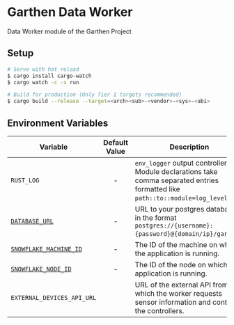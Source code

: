 # Garthen Data Worker

Data Worker module of the Garthen Project

## Setup

```bash
# Serve with hot reload
$ cargo install cargo-watch
$ cargo watch -c -x run

# Build for production (Only Tier 1 targets recommended)
$ cargo build --release --target=<arch><sub>-<vendor>-<sys>-<abi>
```

## Environment Variables

[`DATABASE_URL`]: ../libs/db/README.md#environment-variables
[`SNOWFLAKE_MACHINE_ID`]: ../libs/snowflake-generator/README.md#environment-variables
[`SNOWFLAKE_NODE_ID`]: ../libs/snowflake-generator/README.md#environment-variables

| Variable                   | Default Value | Description                                                                                                                   |
|----------------------------|:-------------:|-------------------------------------------------------------------------------------------------------------------------------|
| `RUST_LOG`                 |       -       | `env_logger` output controller. Module declarations take comma separated entries formatted like `path::to::module=log_level`. |
| [`DATABASE_URL`]           |       -       | URL to your postgres database in the format `postgres://{username}:{password}@{domain/ip}/garthen`.                           |
| [`SNOWFLAKE_MACHINE_ID`]   |       -       | The ID of the machine on which the application is running.                                                                    |
| [`SNOWFLAKE_NODE_ID`]      |       -       | The ID of the node on which the application is running.                                                                       |
| `EXTERNAL_DEVICES_API_URL` |               | URL of the external API from which the worker requests sensor information and controls the controllers.                       |
